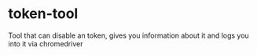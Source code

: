 # token-tool
Tool that can disable an token, gives you information about it and logs you into it via chromedriver
